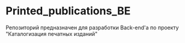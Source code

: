 # Printed_publications_BE
Репозиторий предназначен для разработки Back-end'а по проекту "Каталогизация печатных изданий"
